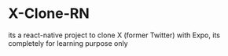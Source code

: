 # X-Clone-RN
its a react-native project to clone X (former Twitter) with Expo,
its completely for learning purpose only
